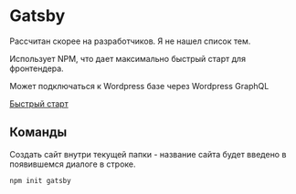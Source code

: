# Gatsby

Рассчитан скорее на разработчиков. Я не нашел список тем.

Использует NPM, что дает максимально быстрый старт для фронтендера.

Может подключаться к Wordpress базе через Wordpress GraphQL

[Быстрый старт](https://www.gatsbyjs.com/docs/quick-start/)

## Команды

Создать сайт внутри текущей папки - название сайта будет введено в появившемся диалоге в строке.

```
npm init gatsby
```
